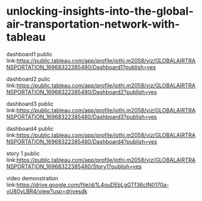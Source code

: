 # unlocking-insights-into-the-global-air-transportation-network-with-tableau


dashboard1 public link:https://public.tableau.com/app/profile/jothi.m2058/viz/GLOBALAIRTRANSPORTATION_16968322385480/Dashboard1?publish=yes

dashboard2 pulic link:https://public.tableau.com/app/profile/jothi.m2058/viz/GLOBALAIRTRANSPORTATION_16968322385480/Dashboard2?publish=yes

dashboard3 public link:https://public.tableau.com/app/profile/jothi.m2058/viz/GLOBALAIRTRANSPORTATION_16968322385480/Dashboard3?publish=yes

dashboard4 public link:https://public.tableau.com/app/profile/jothi.m2058/viz/GLOBALAIRTRANSPORTATION_16968322385480/Dashboard4?publish=yes

story 1 public link:https://public.tableau.com/app/profile/jothi.m2058/viz/GLOBALAIRTRANSPORTATION_16968322385480/Story1?publish=yes

video demonstration link:https://drive.google.com/file/d/1L4ouDEbLgGTf36cIN0170a-vU80yLBR4/view?usp=drivesdk
